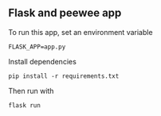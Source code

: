 ## Flask and peewee app

To run this app, set an environment variable 

`FLASK_APP=app.py`

Install dependencies 

`pip install -r requirements.txt`

Then run with 

`flask run`






